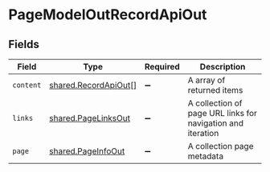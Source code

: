 # PageModelOutRecordApiOut


## Fields

| Field                                                               | Type                                                                | Required                                                            | Description                                                         |
| ------------------------------------------------------------------- | ------------------------------------------------------------------- | ------------------------------------------------------------------- | ------------------------------------------------------------------- |
| `content`                                                           | [shared.RecordApiOut](../../../sdk/models/shared/recordapiout.md)[] | :heavy_minus_sign:                                                  | A array of returned items                                           |
| `links`                                                             | [shared.PageLinksOut](../../../sdk/models/shared/pagelinksout.md)   | :heavy_minus_sign:                                                  | A collection of page URL links for navigation and iteration         |
| `page`                                                              | [shared.PageInfoOut](../../../sdk/models/shared/pageinfoout.md)     | :heavy_minus_sign:                                                  | A collection page metadata                                          |
